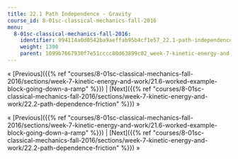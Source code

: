 ```yaml
---
title: 22.1 Path Independence - Gravity
course_id: 8-01sc-classical-mechanics-fall-2016
menu:
  8-01sc-classical-mechanics-fall-2016:
    identifier: 994114a0d0542ba9aeffab95b4cf1e57_22.1-path-independence-gravity
    weight: 1390
    parent: 1099b7667930f7e51cccc80d63899c02_week-7-kinetic-energy-and-work
---
```

« [Previous]({{% ref "courses/8-01sc-classical-mechanics-fall-2016/sections/week-7-kinetic-energy-and-work/21.6-worked-example-block-going-down-a-ramp" %}}) | [Next]({{% ref "courses/8-01sc-classical-mechanics-fall-2016/sections/week-7-kinetic-energy-and-work/22.2-path-dependence-friction" %}}) »

« [Previous]({{% ref "courses/8-01sc-classical-mechanics-fall-2016/sections/week-7-kinetic-energy-and-work/21.6-worked-example-block-going-down-a-ramp" %}}) | [Next]({{% ref "courses/8-01sc-classical-mechanics-fall-2016/sections/week-7-kinetic-energy-and-work/22.2-path-dependence-friction" %}}) »